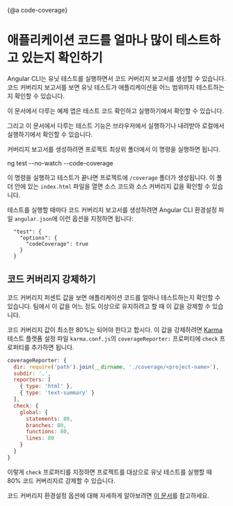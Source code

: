 {@a code-coverage}

<!--
# Find out how much code you're testing
-->
# 애플리케이션 코드를 얼마나 많이 테스트하고 있는지 확인하기

<!--
The CLI can run unit tests and create code coverage reports.
Code coverage reports show you any parts of your code base that might not be properly tested by your unit tests.

<div class="alert is-helpful">

  For a hands-on experience, <live-example name="testing" stackblitz="specs" noDownload>run tests and explore the test code</live-example> in your browser as your read this guide.

  If you'd like to experiment with the application that this guide describes, <live-example name="testing" noDownload>run it in your browser</live-example> or <live-example name="testing" downloadOnly>download and run it locally</live-example>.

</div>


To generate a coverage report run the following command in the root of your project.

<code-example language="sh">
  ng test --no-watch --code-coverage
</code-example>

When the tests are complete, the command creates a new `/coverage` folder in the project. Open the `index.html` file to see a report with your source code and code coverage values.

If you want to create code-coverage reports every time you test, set the following option in the CLI configuration file, `angular.json`:

```
  "test": {
    "options": {
      "codeCoverage": true
    }
  }
```
-->
Angular CLI는 유닛 테스트를 실행하면서 코드 커버리지 보고서를 생성할 수 있습니다.
코드 커버리지 보고서를 보면 유닛 테스트가 애플리케이션을 어느 범위까지 테스트하는지 확인할 수 있습니다.

<div class="alert is-helpful">

  이 문서에서 다루는 예제 앱은 <live-example name="testing" stackblitz="specs" noDownload>테스트 코드 확인하고 실행하기</live-example>에서 확인할 수 있습니다.

  그리고 이 문서에서 다루는 테스트 기능은 <live-example name="testing" noDownload>브라우저에서 실행하기</live-example>나 <live-example name="testing" downloadOnly>내려받아 로컬에서 실행하기</live-example>에서 확인할 수 있습니다.

</div>

커버리지 보고서를 생성하려면 프로젝트 최상위 폴더에서 이 명령을 실행하면 됩니다.

<code-example language="sh">
  ng test --no-watch --code-coverage
</code-example>

이 명령을 실행하고 테스트가 끝나면 프로젝트에 `/coverage` 폴더가 생성됩니다.
이 폴더 안에 있는 `index.html` 파일을 열면 소스 코드와 소스 커버리지 값을 확인할 수 있습니다.

테스트를 실행할 때마다 코드 커버리지 보고서를 생성하려면 Angular CLI 환경설정 파일 `angular.json`에 이런 옵션을 지정하면 됩니다:

```
  "test": {
    "options": {
      "codeCoverage": true
    }
  }
```


<!--
## Code coverage enforcement
-->
## 코드 커버리지 강제하기

<!--
The code coverage percentages let you estimate how much of your code is tested.
If your team decides on a set minimum amount to be unit tested, enforce this minimum with the Angular CLI.

For example, suppose you want the code base to have a minimum of 80% code coverage.
To enable this, open the [Karma](https://karma-runner.github.io) test platform configuration file, `karma.conf.js`, and add the `check` property in the `coverageReporter:` key.

```js
coverageReporter: {
  dir: require('path').join(__dirname, './coverage/<project-name>'),
  subdir: '.',
  reporters: [
    { type: 'html' },
    { type: 'text-summary' }
  ],
  check: {
    global: {
      statements: 80,
      branches: 80,
      functions: 80,
      lines: 80
    }
  }
}
```

The `check` property causes the tool to enforce a minimum of 80% code coverage when the unit tests are run in the project.

Find more information about the different coverage configuration options [here](https://github.com/karma-runner/karma-coverage/blob/master/docs/configuration.md).
-->
코드 커버리지 퍼센트 값을 보면 애플리케이션 코드를 얼마나 테스트하는지 확인할 수 있습니다.
팀에서 이 값을 어느 정도 이상으로 유지하려고 할 때 이 값을 강제할 수 있습니다.


코드 커버리지 값이 최소한 80%는 되어야 한다고 합시다.
이 값을 강제하려면 [Karma](https://karma-runner.github.io) 테스트 플랫폼 설정 파일 `karma.conf.js`의 `coverageReporter:` 프로퍼티에 `check` 프로퍼티를 추가하면 됩니다.

```js
coverageReporter: {
  dir: require('path').join(__dirname, './coverage/<project-name>'),
  subdir: '.',
  reporters: [
    { type: 'html' },
    { type: 'text-summary' }
  ],
  check: {
    global: {
      statements: 80,
      branches: 80,
      functions: 80,
      lines: 80
    }
  }
}
```

이렇게 `check` 프로퍼티를 지정하면 프로젝트를 대상으로 유닛 테스트를 실행할 때 80% 코드 커버리지르 강제할 수 있습니다.

코드 커버리지 환경설정 옵션에 대해 자세하게 알아보려면 [이 문서](https://github.com/karma-runner/karma-coverage/blob/master/docs/configuration.md)를 참고하세요.
